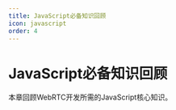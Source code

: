 ```yaml
---
title: JavaScript必备知识回顾
icon: javascript
order: 4
---
```


# JavaScript必备知识回顾

本章回顾WebRTC开发所需的JavaScript核心知识。
